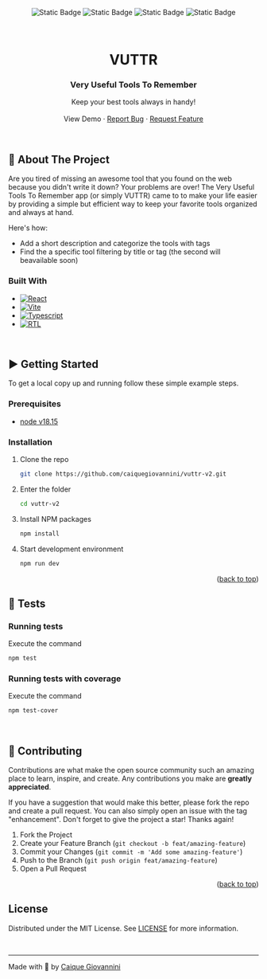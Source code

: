 <a name="readme-top"></a>

<div align="center">

![Static Badge](https://img.shields.io/badge/app-v2.0-blue)
![Static Badge](https://img.shields.io/badge/node-v18.15-339933?logo=nodedotjs)
![Static Badge](https://img.shields.io/badge/react-v18.2-61DAFB?logo=react)
![Static Badge](https://img.shields.io/badge/react-v14.0-E33332?logo=testinglibrary)

</div>

<br />
<div align="center">

  <h1>VUTTR</h1>

  <h3 align="center">Very Useful Tools To Remember</h3>

  <p align="center">
    Keep your best tools always in handy!
    <br />
    <br />
    <span>View Demo</span>
    ·
    <a href="https://github.com/caiquegiovannini/vuttr-v2/issues">Report Bug</a>
    ·
    <a href="https://github.com/caiquegiovannini/vuttr-v2/issues">Request Feature</a>
  </p>
</div>

<br />

## 📝 About The Project

Are you tired of missing an awesome tool that you found on the web because you didn't write it down? Your problems are over! The Very Useful Tools To Remember app (or simply VUTTR) came to to make your life easier by providing a simple but efficient way to keep your favorite tools organized and always at hand.

Here's how:
* Add a short description and categorize the tools with tags
* Find the a specific tool filtering by title or tag (the second will beavailable soon)


### Built With

* [![React][React.js]][React-url]
* [![Vite][Vite.js]][Vite-url]
* [![Typescript][Typescript.js]][Typescript-url]
* [![RTL][RTL.js]][RTL-url]

<br />

## ▶ Getting Started

To get a local copy up and running follow these simple example steps.

### Prerequisites

* [node v18.15](https://nodejs.org/en)

### Installation

1. Clone the repo
   ```sh
   git clone https://github.com/caiquegiovannini/vuttr-v2.git
   ```
2. Enter the folder
    ```sh
   cd vuttr-v2
   ```
3. Install NPM packages
   ```sh
   npm install
   ```
4. Start development environment
   ```sh
   npm run dev
   ```

<p align="right">(<a href="#readme-top">back to top</a>)</p>

## 🧪 Tests

### Running tests
Execute the command
```sh
npm test
```

### Running tests with coverage
Execute the command
```sh
npm test-cover
```

<br />

## 🤝 Contributing

Contributions are what make the open source community such an amazing place to learn, inspire, and create. Any contributions you make are **greatly appreciated**.

If you have a suggestion that would make this better, please fork the repo and create a pull request. You can also simply open an issue with the tag "enhancement".
Don't forget to give the project a star! Thanks again!

1. Fork the Project
2. Create your Feature Branch (`git checkout -b feat/amazing-feature`)
3. Commit your Changes (`git commit -m 'Add some amazing-feature'`)
4. Push to the Branch (`git push origin feat/amazing-feature`)
5. Open a Pull Request

<p align="right">(<a href="#readme-top">back to top</a>)</p>

## License

Distributed under the MIT License. See [LICENSE](./LICENSE) for more information.

<br />

---

Made with 💙 by [Caique Giovannini](https://www.linkedin.com/in/caique-giovannini/)





<!-- MARKDOWN LINKS & IMAGES -->
[React.js]: https://img.shields.io/badge/React-20232A?style=for-the-badge&logo=react&logoColor=61DAFB
[React-url]: https://reactjs.org/
[Vite.js]: https://img.shields.io/badge/Vite-20232A?style=for-the-badge&logo=vite&logoColor=646CFF
[Vite-url]: https://vitejs.dev/
[Typescript.js]: https://img.shields.io/badge/Typescript-20232A?style=for-the-badge&logo=typescript&logoColor=##3178C6
[Typescript-url]: https://www.typescriptlang.org/
[RTL.js]: https://img.shields.io/badge/React_testing_library-20232A?style=for-the-badge&logo=testinglibrary&logoColor=#E33332
[RTL-url]: https://testing-library.com/docs/react-testing-library/intro/